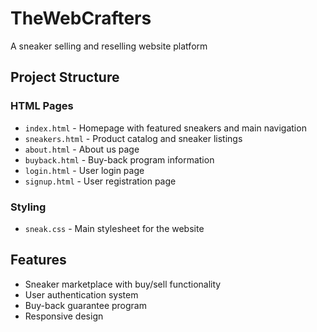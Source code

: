 # TheWebCrafters
A sneaker selling and reselling website platform

## Project Structure

### HTML Pages
- `index.html` - Homepage with featured sneakers and main navigation
- `sneakers.html` - Product catalog and sneaker listings
- `about.html` - About us page
- `buyback.html` - Buy-back program information
- `login.html` - User login page
- `signup.html` - User registration page

### Styling
- `sneak.css` - Main stylesheet for the website

## Features
- Sneaker marketplace with buy/sell functionality
- User authentication system
- Buy-back guarantee program
- Responsive design
